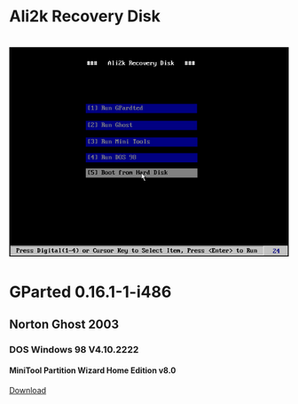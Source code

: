 # Ali2k Recovery Disk

# ![Ali2k Recovery Disk](docs/02.jpg)

# GParted 0.16.1-1-i486
## Norton Ghost 2003
### DOS Windows 98 V4.10.2222
#### MiniTool Partition Wizard Home Edition v8.0

[Download](https://www.dropbox.com/s/zq49s7hon8vjelf/Image_recovery_disk_v1.iso?dl=0)

